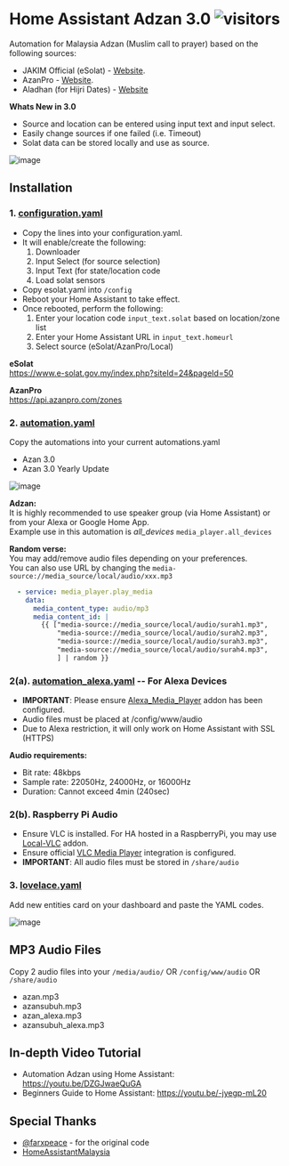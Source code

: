 # Home Assistant Adzan 3.0 ![visitors](https://visitor-badge.glitch.me/badge?page_id=zubir2k.homeassistantadzan.visitor-badge)
Automation for Malaysia Adzan (Muslim call to prayer) based on the following sources:
- JAKIM Official (eSolat) - [Website](https://www.e-solat.gov.my).
- AzanPro - [Website](https://api.azanpro.com).
- Aladhan (for Hijri Dates) - [Website](https://aladhan.com/islamic-calendar-api)

**Whats New in 3.0**
- Source and location can be entered using input text and input select.
- Easily change sources if one failed (i.e. Timeout)
- Solat data can be stored locally and use as source. 

![image](https://user-images.githubusercontent.com/1905339/141753194-579d9190-969f-4029-bf6c-92d7fdd65ab2.png)

## Installation
### 1. [configuration.yaml](configuration.yaml)
- Copy the lines into your configuration.yaml.
- It will enable/create the following:
  1. Downloader
  2. Input Select (for source selection)
  3. Input Text (for state/location code
  4. Load solat sensors
- Copy esolat.yaml into `/config`
- Reboot your Home Assistant to take effect.
- Once rebooted, perform the following:
  1. Enter your location code `input_text.solat` based on location/zone list
  2. Enter your Home Assistant URL in `input_text.homeurl`
  3. Select source (eSolat/AzanPro/Local)

**eSolat**\
https://www.e-solat.gov.my/index.php?siteId=24&pageId=50

**AzanPro**\
https://api.azanpro.com/zones

### 2. [automation.yaml](automation.yaml)
Copy the automations into your current automations.yaml
- Azan 3.0
- Azan 3.0 Yearly Update

![image](https://user-images.githubusercontent.com/1905339/141753839-1d9b3570-331e-4e3c-a487-572adc47e7cc.png)

**Adzan:**\
It is highly recommended to use speaker group (via Home Assistant) or from your Alexa or Google Home App.\
Example use in this automation is *all_devices* `media_player.all_devices` 

**Random verse:**\
You may add/remove audio files depending on your preferences.\
You can also use URL by changing the `media-source://media_source/local/audio/xxx.mp3`
```yaml
  - service: media_player.play_media
    data:
      media_content_type: audio/mp3
      media_content_id: |
        {{ ["media-source://media_source/local/audio/surah1.mp3",
            "media-source://media_source/local/audio/surah2.mp3",
            "media-source://media_source/local/audio/surah3.mp3",
            "media-source://media_source/local/audio/surah4.mp3",
            ] | random }}
```

### 2(a). [automation_alexa.yaml](automation_alexa.yaml) -- For Alexa Devices
- **IMPORTANT**: Please ensure [Alexa_Media_Player](https://github.com/custom-components/alexa_media_player) addon has been configured.
- Audio files must be placed at /config/www/audio
- Due to Alexa restriction, it will only work on Home Assistant with SSL (HTTPS)

**Audio requirements:**
- Bit rate: 48kbps
- Sample rate: 22050Hz, 24000Hz, or 16000Hz
- Duration: Cannot exceed 4min (240sec)

### 2(b). Raspberry Pi Audio
- Ensure VLC is installed. For HA hosted in a RaspberryPi, you may use [Local-VLC](https://github.com/rodripf/hassio-local-vlc) addon.
- Ensure official [VLC Media Player](https://www.home-assistant.io/integrations/vlc_telnet) integration is configured.
- **IMPORTANT**: All audio files must be stored in ``/share/audio``

### 3. [lovelace.yaml](lovelace.yaml)
Add new entities card on your dashboard and paste the YAML codes.

![image](https://user-images.githubusercontent.com/1905339/141753688-0944797d-cd20-430e-97a7-104ebc010a4f.png)

## MP3 Audio Files
Copy 2 audio files into your `/media/audio/` OR `/config/www/audio` OR `/share/audio`
- azan.mp3
- azansubuh.mp3
- azan_alexa.mp3
- azansubuh_alexa.mp3

## In-depth Video Tutorial
- Automation Adzan using Home Assistant: https://youtu.be/DZGJwaeQuGA
- Beginners Guide to Home Assistant: https://youtu.be/-jyegp-mL20 

## Special Thanks
- [@farxpeace](https://github.com/farxpeace) - for the original code
- [HomeAssistantMalaysia](https://www.facebook.com/groups/homeassistantmalaysia)
